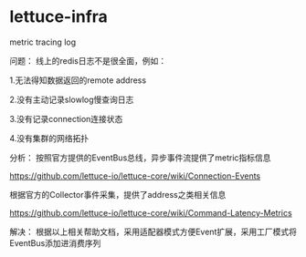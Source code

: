 # lettuce-infra
metric tracing log


问题：
线上的redis日志不是很全面，例如：

1.无法得知数据返回的remote address

2.没有主动记录slowlog慢查询日志

3.没有记录connection连接状态

4.没有集群的网络拓扑

分析：
按照官方提供的EventBus总线，异步事件流提供了metric指标信息

https://github.com/lettuce-io/lettuce-core/wiki/Connection-Events

根据官方的Collector事件采集，提供了address之类相关信息

https://github.com/lettuce-io/lettuce-core/wiki/Command-Latency-Metrics

解决：
根据以上相关帮助文档，采用适配器模式方便Event扩展，采用工厂模式将EventBus添加进消费序列